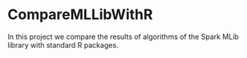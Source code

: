 # CompareMLLibWithR
In this project we compare the results of algorithms of the Spark MLib library with standard R packages.
